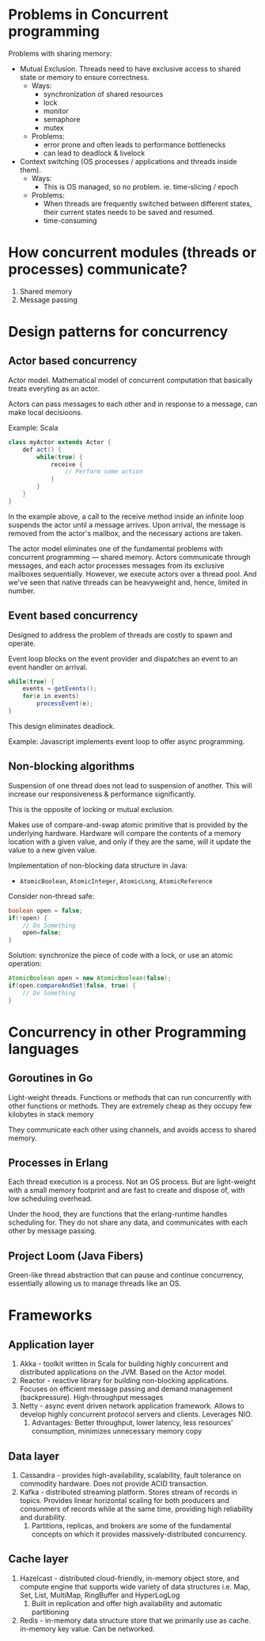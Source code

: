 # Problems in Concurrent programming

Problems with sharing memory:
- Mutual Exclusion. Threads need to have exclusive access to shared state or memory to ensure correctness.
  - Ways:
    - synchronization of shared resources
    - lock
    - monitor
    - semaphore
    - mutex
  - Problems:
    - error prone and often leads to performance bottlenecks
    - can lead to deadlock & livelock
- Context switching (OS processes / applications and threads inside them).
  - Ways:
    - This is OS managed, so no problem. ie. time-slicing / epoch
  - Problems:
    - When threads are frequently switched between different states, their current states needs to be saved and resumed.
    - time-consuming

# How concurrent modules (threads or processes) communicate?

1. Shared memory
2. Message passing

# Design patterns for concurrency

## Actor based concurrency
Actor model. Mathematical model of concurrent computation that basically treats everyting as an actor.

Actors can pass messages to each other and in response to a message, can make local decisioons.

Example: Scala

```java
class myActor extends Actor {
    def act() {
        while(true) {
            receive {
                // Perform some action
            }
        }
    }
}
```

In the example above, a call to the receive method inside an infinite loop suspends the actor until a message arrives. Upon arrival, the message is removed from the actor's mailbox, and the necessary actions are taken.

The actor model eliminates one of the fundamental problems with concurrent programming — shared memory. Actors communicate through messages, and each actor processes messages from its exclusive mailboxes sequentially. However, we execute actors over a thread pool. And we've seen that native threads can be heavyweight and, hence, limited in number.

## Event based concurrency

Designed to address the problem of threads are costly to spawn and operate.  

Event loop blocks on the event provider and dispatches an event to an event handler on arrival.

```java
while(true) {
    events = getEvents();
    for(e in events)
        processEvent(e);
}
```

This design eliminates deadlock.

Example: Javascript implements event loop to offer async programming.

## Non-blocking algorithms

Suspension of one thread does not lead to suspension of another. This will increase our responsiveness & performance significantly.

This is the opposite of locking or mutual exclusion.

Makes use of compare-and-swap atomic primitive that is provided by the underlying hardware. Hardware will compare the contents of a memory location with a given value, and only if they are the same, will it update the value to a new given value.

Implementation of non-blocking data structure in Java:
- `AtomicBoolean`, `AtomicInteger`, `AtomicLong`, `AtomicReference`

Consider non-thread safe:
```java
boolean open = false;
if(!open) {
    // Do Something
    open=false;
}
```

Solution: synchronize the piece of code with a lock, or use an atomic operation:

```java
AtomicBoolean open = new AtomicBoolean(false);
if(open.compareAndSet(false, true) {
    // Do Something
}
```

# Concurrency in other Programming languages

## Goroutines in Go

Light-weight threads. Functions or methods that can run concurrently with other functions or methods. They are extremely cheap as they occupy few kilobytes in stack memory

They communicate each other using channels, and avoids access to shared memory.

## Processes in Erlang

Each thread execution is a process. Not an OS process. But are light-weight with a small memory footprint and are fast to create and dispose of, with low scheduling overhead.

Under the hood, they are functions that the erlang-runtime handles scheduling for.  They do not share any data, and communicates with each other by message passing.

## Project Loom (Java Fibers)

Green-like thread abstraction that can pause and continue concurrency, essentially allowing us to manage threads like an OS.

# Frameworks

## Application layer

1. Akka - toolkit written in Scala for building highly concurrent and distributed applications on the JVM. Based on the Actor model.
2. Reactor - reactive library for building non-blocking applications. Focuses on efficient message passing and demand management (backpressure). High-throughput messages
3. Netty - async event driven network application framework. Allows to develop highly concurrent protocol servers and clients. Leverages NIO. 
   1. Advantages: Better throughput, lower latency, less resources' consumption, minimizes unnecessary memory copy

## Data layer

1. Cassandra - provides high-availability, scalability, fault tolerance on commodity hardware. Does not provide ACID transaction.
2. Kafka - distributed streaming platform. Stores stream of records in topics. Provides linear horizontal scaling for both producers and consunmers of records while at the same time, providing high reliability and durability.
   1. Partitions, replicas, and brokers are some of the fundamental concepts on which it provides massively-distributed concurrency.

## Cache layer

1. Hazelcast - distributed cloud-friendly, in-memory object store, and compute engine that supports wide variety of data structures i.e. Map, Set, List, MultiMap, RingBuffer and HyperLogLog
   1. Built in replication and offer high availability and automatic partitioning
2. Redis - in-memory data structure store that we primarily use as cache. in-memory key value. Can be networked.